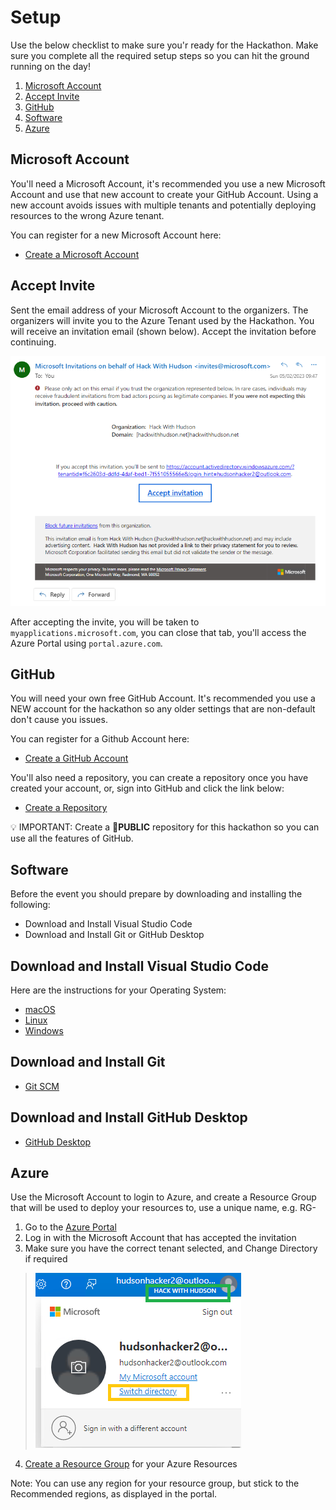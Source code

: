 # Setup

Use the below checklist to make sure you'r ready for the Hackathon. Make sure you complete all the required setup steps so you can hit the ground running on the day!

1. [Microsoft Account](https://github.com/waynehoggett/AzureHackathons/blob/main/2%20-%20DevOps%20with%20GitHub/Setup/readme.md#microsoft-account)
2. [Accept Invite](https://github.com/waynehoggett/AzureHackathons/blob/main/2%20-%20DevOps%20with%20GitHub/Setup/readme.md#accept--invite)
3. [GitHub](https://github.com/waynehoggett/AzureHackathons/blob/main/2%20-%20DevOps%20with%20GitHub/Setup/readme.md#github)
4. [Software](https://github.com/waynehoggett/AzureHackathons/blob/main/2%20-%20DevOps%20with%20GitHub/Setup/readme.md#software)
5. [Azure](https://github.com/waynehoggett/AzureHackathons/blob/main/2%20-%20DevOps%20with%20GitHub/Setup/readme.md#software)

## Microsoft Account

You'll need a Microsoft Account, it's recommended you use a new Microsoft Account and use that new account to create your GitHub Account. Using a new account avoids issues with multiple tenants and potentially deploying resources to the wrong Azure tenant.

You can register for a new Microsoft Account here:
* [Create a Microsoft Account](https://signup.live.com/)

## Accept  Invite

Sent the email address of your Microsoft Account to the organizers. The organizers will invite you to the Azure Tenant used by the Hackathon. You will receive an invitation email (shown below). Accept the invitation before continuing.

<img src="../Setup/invite.png" alt="Microsoft Account Invitation Email" height="400px" />

After accepting the invite, you will be taken to `myapplications.microsoft.com`, you can close that tab, you'll access the Azure Portal using  `portal.azure.com`.

## GitHub

You will need your own free GitHub Account. It's recommended you use a NEW account for the hackathon so any older settings that are non-default don't cause you issues.

You can register for a Github Account here:
* [Create a GitHub Account](https://github.com/signup)

You'll also need a repository, you can create a repository once you have created your account, or, sign into GitHub and click the link below:

* [Create a Repository](https://github.com/new)

💡 IMPORTANT: Create a **🔖PUBLIC** repository for this hackathon so you can use all the features of GitHub.

## Software

Before the event you should prepare by downloading and installing the following:
 * Download and Install Visual Studio Code
 * Download and Install Git or GitHub Desktop

## Download and Install Visual Studio Code
Here are the instructions for your Operating System:
 * [macOS](https://code.visualstudio.com/docs/setup/mac)
 * [Linux](https://code.visualstudio.com/docs/setup/linux)
 * [Windows](https://code.visualstudio.com/docs/setup/windows)

## Download and Install Git
* [Git SCM](https://git-scm.com/download)

## Download and Install GitHub Desktop
* [GitHub Desktop](https://desktop.github.com/)

## Azure

Use the Microsoft Account to login to Azure, and create a Resource Group that will be used to deploy your resources to, use a unique name, e.g. RG-<YourName>
  
1. Go to the [Azure Portal](https://portal.azure.com)
2. Log in with the Microsoft Account that has accepted the invitation
3. Make sure you have the correct tenant selected, and Change Directory if required
> <img src="../Setup/directory.png" alt="Directory" />
4. [Create a Resource Group](https://learn.microsoft.com/en-us/azure/azure-resource-manager/management/manage-resource-groups-portal#create-resource-groups) for your Azure Resources

Note: You can use any region for your resource group, but stick to the Recommended regions, as displayed in the portal.
